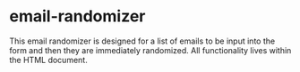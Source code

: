 # email-randomizer
This email randomizer is designed for a list of emails to be input into the form and then they are immediately randomized. All functionality lives within the HTML document.
